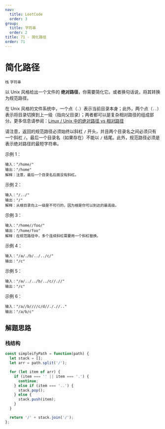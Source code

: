 ```yaml
---
nav:
  title: LeetCode
  order: 3
group:
  title: 字符串
  order: 2
title: 71 - 简化路径
order: 71
---
```


# 简化路径

`栈` `字符串`

以 Unix 风格给出一个文件的 **绝对路径**，你需要简化它。或者换句话说，将其转换为规范路径。

在 Unix 风格的文件系统中，一个点（`.`）表示当前目录本身；此外，两个点（`..`）表示将目录切换到上一级（指向父目录）；两者都可以是复杂相对路径的组成部分。更多信息请参阅：[Linux / Unix 中的绝对路径 vs 相对路径](https://blog.csdn.net/u011327334/article/details/50355600)

请注意，返回的规范路径必须始终以斜杠 `/` 开头，并且两个目录名之间必须只有一个斜杠 `/`。最后一个目录名（如果存在）不能以 `/` 结尾。此外，规范路径必须是表示绝对路径的最短字符串。

示例 1：

```plain
输入："/home/"
输出："/home"
解释：注意，最后一个目录名后面没有斜杠。
```

示例 2：

```plain
输入："/../"
输出："/"
解释：从根目录向上一级是不可行的，因为根是你可以到达的最高级。
```

示例 3：

```plain
输入："/home//foo/"
输出："/home/foo"
解释：在规范路径中，多个连续斜杠需要用一个斜杠替换。
```

示例 4：

```plain
输入："/a/./b/../../c/"
输出："/c"
```

示例 5：

```plain
输入："/a/../../b/../c//.//"
输出："/c"
```

示例 6：

```plain
输入："/a//b////c/d//././/.."
输出："/a/b/c"
```

## 解题思路

### 栈结构

```js
const simpleifyPath = function(path) {
  let stack = [];
  let arr = path.split('/');

  for (let item of arr) {
    if (item === '' || item === '.') {
      continue;
    } else if (item === '..') {
      stack.pop();
    } else {
      stack.push(item);
    }
  }

  return '/' + stack.join('/');
};
```
